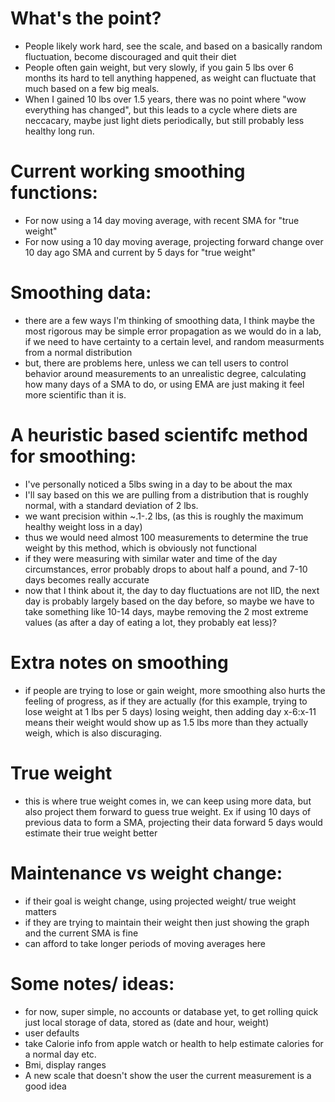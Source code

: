 # What's the point?
* People likely work hard, see the scale, and based on a basically random fluctuation, become discouraged and quit their diet
* People often gain weight, but very slowly, if you gain 5 lbs over 6 months its hard to tell anything happened, as weight can fluctuate that much based on a few big meals.
* When I gained 10 lbs over 1.5 years, there was no point where "wow everything has changed", but this leads to a cycle where diets are neccacary, maybe just light diets periodically, but still probably less healthy long run.



# Current working smoothing functions:
* For now using a 14 day moving average, with recent SMA for "true weight"
* For now using a 10 day moving average, projecting forward change over 10 day ago SMA and current by 5 days for "true weight"


# Smoothing data:
* there are a few ways I'm thinking of smoothing data, I think maybe the most rigorous may be simple error propagation as we would do in a lab, if we need to have certainty to a certain level, and random measurments from a normal distribution
* but, there are problems here, unless we can tell users to control behavior around measurements to an unrealistic degree, calculating how many days of a SMA to do, or using EMA are just making it feel more scientific than it is.


# A heuristic based scientifc method for smoothing:
* I've personally noticed a 5lbs swing in a day to be about the max
* I'll say based on this we are pulling from a distribution that is roughly normal, with a standard deviation of 2 lbs. 
* we want precision within ~.1-.2 lbs, (as this is roughly the maximum healthy weight loss in a day)
* thus we would need almost 100 measurements to determine the true weight by this method, which is obviously not functional
* if they were measuring with similar water and time of the day circumstances, error probably drops to about half a pound, and 7-10 days becomes really accurate
* now that I think about it, the day to day fluctuations are not IID, the next day is probably largely based on the day before, so maybe we have to take something like 10-14 days, maybe removing the 2 most extreme values (as after a day of eating a lot, they probably eat less)?


# Extra notes on smoothing
* if people are trying to lose or gain weight, more smoothing also hurts the feeling of progress, as if they are actually (for this example, trying to lose weight at 1 lbs per 5 days) losing weight, then adding day x-6:x-11 means their weight would show up as 1.5 lbs more than they actually weigh, which is also discuraging.


# True weight
* this is where true weight comes in, we can keep using more data, but also project them forward to guess true weight. Ex if using 10 days of previous data to form a SMA, projecting their data forward 5 days would estimate their true weight better


# Maintenance vs weight change:
* if their goal is weight change, using projected weight/ true weight matters
* if they are trying to maintain their weight then just showing the graph and the current SMA is fine
* can afford to take longer periods of moving averages here



# Some notes/ ideas:
* for now, super simple, no accounts or database yet, to get rolling quick just local storage of data, stored as (date and hour, weight)
* user defaults
* take Calorie info from apple watch or health to help estimate calories for a normal day etc.
* Bmi, display ranges
* A new scale that doesn't show the user the current measurement is a good idea